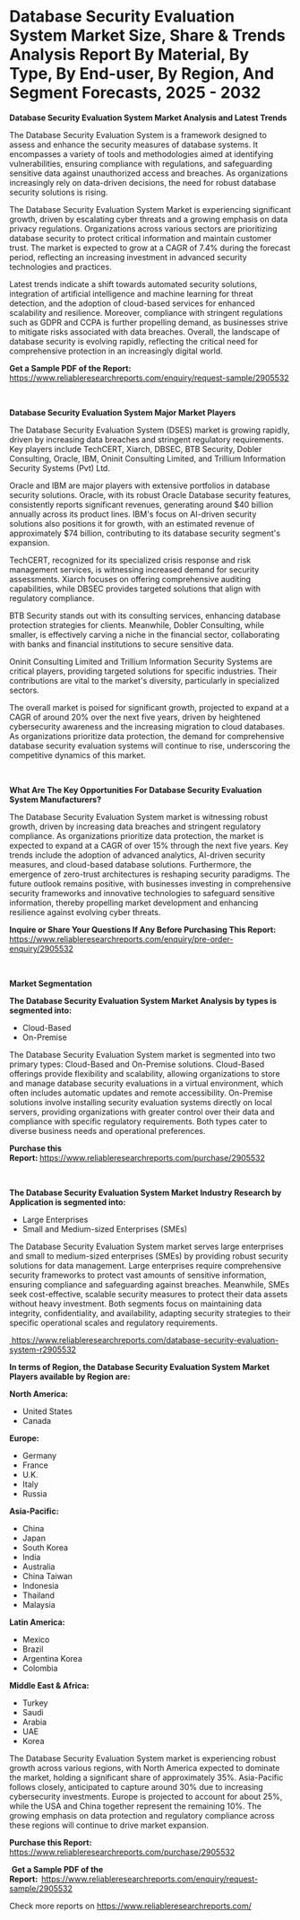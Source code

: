 <p><h1>Database Security Evaluation System Market Size, Share & Trends Analysis Report By Material, By Type, By End-user, By Region, And Segment Forecasts, 2025 - 2032</h1></p><p><strong>Database Security Evaluation System Market Analysis and Latest Trends</strong></p>
<p><p>The Database Security Evaluation System is a framework designed to assess and enhance the security measures of database systems. It encompasses a variety of tools and methodologies aimed at identifying vulnerabilities, ensuring compliance with regulations, and safeguarding sensitive data against unauthorized access and breaches. As organizations increasingly rely on data-driven decisions, the need for robust database security solutions is rising.</p><p>The Database Security Evaluation System Market is experiencing significant growth, driven by escalating cyber threats and a growing emphasis on data privacy regulations. Organizations across various sectors are prioritizing database security to protect critical information and maintain customer trust. The market is expected to grow at a CAGR of 7.4% during the forecast period, reflecting an increasing investment in advanced security technologies and practices.</p><p>Latest trends indicate a shift towards automated security solutions, integration of artificial intelligence and machine learning for threat detection, and the adoption of cloud-based services for enhanced scalability and resilience. Moreover, compliance with stringent regulations such as GDPR and CCPA is further propelling demand, as businesses strive to mitigate risks associated with data breaches. Overall, the landscape of database security is evolving rapidly, reflecting the critical need for comprehensive protection in an increasingly digital world.</p></p>
<p><strong>Get a Sample PDF of the Report:&nbsp;</strong> <a href="https://www.reliableresearchreports.com/enquiry/request-sample/2905532?utm_campaign=3061&utm_medium=2&utm_source=Github&utm_content=ia&utm_term=12032025&utm_id=database-security-evaluation-system">https://www.reliableresearchreports.com/enquiry/request-sample/2905532</a></p>
<p>&nbsp;</p>
<p><strong>Database Security Evaluation System Major Market Players</strong></p>
<p><p>The Database Security Evaluation System (DSES) market is growing rapidly, driven by increasing data breaches and stringent regulatory requirements. Key players include TechCERT, Xiarch, DBSEC, BTB Security, Dobler Consulting, Oracle, IBM, Oninit Consulting Limited, and Trillium Information Security Systems (Pvt) Ltd.</p><p>Oracle and IBM are major players with extensive portfolios in database security solutions. Oracle, with its robust Oracle Database security features, consistently reports significant revenues, generating around $40 billion annually across its product lines. IBM's focus on AI-driven security solutions also positions it for growth, with an estimated revenue of approximately $74 billion, contributing to its database security segment's expansion.</p><p>TechCERT, recognized for its specialized crisis response and risk management services, is witnessing increased demand for security assessments. Xiarch focuses on offering comprehensive auditing capabilities, while DBSEC provides targeted solutions that align with regulatory compliance.</p><p>BTB Security stands out with its consulting services, enhancing database protection strategies for clients. Meanwhile, Dobler Consulting, while smaller, is effectively carving a niche in the financial sector, collaborating with banks and financial institutions to secure sensitive data.</p><p>Oninit Consulting Limited and Trillium Information Security Systems are critical players, providing targeted solutions for specific industries. Their contributions are vital to the market's diversity, particularly in specialized sectors.</p><p>The overall market is poised for significant growth, projected to expand at a CAGR of around 20% over the next five years, driven by heightened cybersecurity awareness and the increasing migration to cloud databases. As organizations prioritize data protection, the demand for comprehensive database security evaluation systems will continue to rise, underscoring the competitive dynamics of this market.</p></p>
<p>&nbsp;</p>
<p><strong>What Are The Key Opportunities For Database Security Evaluation System Manufacturers?</strong></p>
<p><p>The Database Security Evaluation System market is witnessing robust growth, driven by increasing data breaches and stringent regulatory compliance. As organizations prioritize data protection, the market is expected to expand at a CAGR of over 15% through the next five years. Key trends include the adoption of advanced analytics, AI-driven security measures, and cloud-based database solutions. Furthermore, the emergence of zero-trust architectures is reshaping security paradigms. The future outlook remains positive, with businesses investing in comprehensive security frameworks and innovative technologies to safeguard sensitive information, thereby propelling market development and enhancing resilience against evolving cyber threats.</p></p>
<p><strong>Inquire or Share Your Questions If Any Before Purchasing This Report:</strong> <a href="https://www.reliableresearchreports.com/enquiry/pre-order-enquiry/2905532?utm_campaign=3061&utm_medium=2&utm_source=Github&utm_content=ia&utm_term=12032025&utm_id=database-security-evaluation-system">https://www.reliableresearchreports.com/enquiry/pre-order-enquiry/2905532</a></p>
<p>&nbsp;</p>
<p><strong>Market Segmentation</strong></p>
<p><strong>The Database Security Evaluation System Market Analysis by types is segmented into:</strong></p>
<p><ul><li>Cloud-Based</li><li>On-Premise</li></ul></p>
<p><p>The Database Security Evaluation System market is segmented into two primary types: Cloud-Based and On-Premise solutions. Cloud-Based offerings provide flexibility and scalability, allowing organizations to store and manage database security evaluations in a virtual environment, which often includes automatic updates and remote accessibility. On-Premise solutions involve installing security evaluation systems directly on local servers, providing organizations with greater control over their data and compliance with specific regulatory requirements. Both types cater to diverse business needs and operational preferences.</p></p>
<p><strong>Purchase this Report:&nbsp;</strong><a href="https://www.reliableresearchreports.com/purchase/2905532?utm_campaign=3061&utm_medium=2&utm_source=Github&utm_content=ia&utm_term=12032025&utm_id=database-security-evaluation-system">https://www.reliableresearchreports.com/purchase/2905532</a></p>
<p>&nbsp;</p>
<p><strong>The Database Security Evaluation System Market Industry Research by Application is segmented into:</strong></p>
<p><ul><li>Large Enterprises</li><li>Small and Medium-sized Enterprises (SMEs)</li></ul></p>
<p><p>The Database Security Evaluation System market serves large enterprises and small to medium-sized enterprises (SMEs) by providing robust security solutions for data management. Large enterprises require comprehensive security frameworks to protect vast amounts of sensitive information, ensuring compliance and safeguarding against breaches. Meanwhile, SMEs seek cost-effective, scalable security measures to protect their data assets without heavy investment. Both segments focus on maintaining data integrity, confidentiality, and availability, adapting security strategies to their specific operational scales and regulatory requirements.</p></p>
<p><a href="https://www.reliableresearchreports.com/database-security-evaluation-system-r2905532?utm_campaign=3061&utm_medium=2&utm_source=Github&utm_content=ia&utm_term=12032025&utm_id=database-security-evaluation-system">&nbsp;https://www.reliableresearchreports.com/database-security-evaluation-system-r2905532</a></p>
<p><strong>In terms of Region, the Database Security Evaluation System Market Players available by Region are:</strong></p>
<p>
    <p> <strong> North America: </strong>
        <ul>
            <li>United States</li>
            <li>Canada</li>
        </ul>
        </p> 
    <p> <strong> Europe: </strong>
        <ul>
            <li>Germany</li>
            <li>France</li>
            <li>U.K.</li>
            <li>Italy</li>
            <li>Russia</li>
        </ul>
        </p> 
    <p> <strong> Asia-Pacific: </strong>
        <ul>
            <li>China</li>
            <li>Japan</li>
            <li>South Korea</li>
            <li>India</li>
            <li>Australia</li>
            <li>China Taiwan</li>
            <li>Indonesia</li>
            <li>Thailand</li>
            <li>Malaysia</li>
        </ul>
        </p> 
    <p> <strong> Latin America: </strong>
        <ul>
            <li>Mexico</li>
            <li>Brazil</li>
            <li>Argentina Korea</li>
            <li>Colombia</li>
        </ul>
        </p> 
    <p> <strong> Middle East & Africa: </strong>
        <ul>
            <li>Turkey</li>
            <li>Saudi</li>
            <li>Arabia</li>
            <li>UAE</li>
            <li>Korea</li>
        </ul>
    </p>
    </p>
<p><p>The Database Security Evaluation System market is experiencing robust growth across various regions, with North America expected to dominate the market, holding a significant share of approximately 35%. Asia-Pacific follows closely, anticipated to capture around 30% due to increasing cybersecurity investments. Europe is projected to account for about 25%, while the USA and China together represent the remaining 10%. The growing emphasis on data protection and regulatory compliance across these regions will continue to drive market expansion.</p></p>
<p><strong>Purchase this Report: </strong><a href="https://www.reliableresearchreports.com/purchase/2905532?utm_campaign=3061&utm_medium=2&utm_source=Github&utm_content=ia&utm_term=12032025&utm_id=database-security-evaluation-system">https://www.reliableresearchreports.com/purchase/2905532</a></p>
<p>&nbsp;<strong>Get a Sample PDF of the Report:&nbsp;&nbsp;</strong><a href="https://www.reliableresearchreports.com/enquiry/request-sample/2905532?utm_campaign=3061&utm_medium=2&utm_source=Github&utm_content=ia&utm_term=12032025&utm_id=database-security-evaluation-system">https://www.reliableresearchreports.com/enquiry/request-sample/2905532</a></p>
<p><strong></strong></p>
<p>Check more reports on <a href="https://www.reliableresearchreports.com/?utm_campaign=3061&utm_medium=2&utm_source=Github&utm_content=ia&utm_term=12032025&utm_id=database-security-evaluation-system">https://www.reliableresearchreports.com/</a></p>
